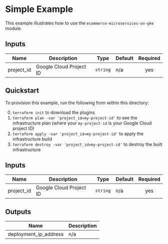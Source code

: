 # Simple Example

This example illustrates how to use the `ecommerce-microservices-on-gke` module.

## Inputs

| Name | Description | Type | Default | Required |
|------|-------------|------|---------|:--------:|
| project\_id | Google Cloud Project ID | `string` | n/a | yes |

## Quickstart

To provision this example, run the following from within this directory:

0. `terraform init` to download the plugins
0. `terraform plan -var 'project_id=my-project-id'` to see the infrastructure plan (where your `my-project-id` is your Google Cloud project ID)
0. `terraform apply -var 'project_id=my-project-id'` to apply the infrastructure build
0. `terraform destroy -var 'project_id=my-project-id'` to destroy the built infrastructure

<!-- BEGINNING OF PRE-COMMIT-TERRAFORM DOCS HOOK -->
## Inputs

| Name | Description | Type | Default | Required |
|------|-------------|------|---------|:--------:|
| project\_id | Google Cloud Project ID | `string` | n/a | yes |

## Outputs

| Name | Description |
|------|-------------|
| deployment\_ip\_address | n/a |

<!-- END OF PRE-COMMIT-TERRAFORM DOCS HOOK -->